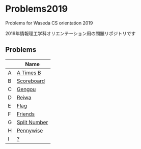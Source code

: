 # Problems2019
Problems for Waseda CS orientation 2019

2019年情報理工学科オリエンテーション用の問題リポジトリです

## Problems

|   | Name |
|---|---|
| A | [A Times B](./a-mul-b/statement.md) |
| B | [Scoreboard](./scoreboard/statement.md) |
| C | [Gengou](./gengou/statement.md) |
| D | [Reiwa](./reiwa/statement.md) |
| E | [Flag](./flag/statement.md) |
| F | [Friends](./friends/statement.md) |
| G | [Split Number](./splitnumber/statement.md) |
| H | [Pennywise](./pennywise/statement.md) |
| I | [?](./?/statement.md) |
